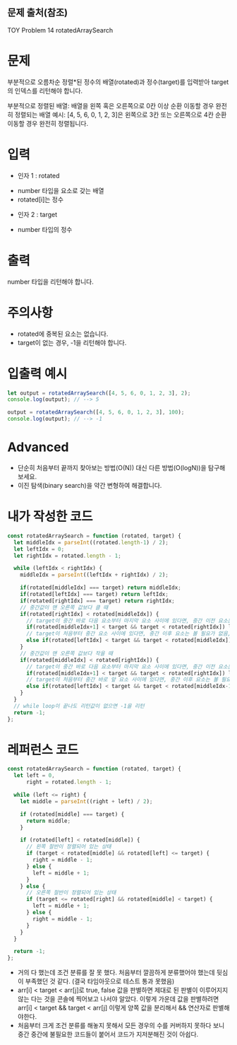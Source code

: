 ## 문제 출처(참조)
TOY Problem 14 rotatedArraySearch
# 문제
부분적으로 오름차순 정렬*된 정수의 배열(rotated)과 정수(target)를 입력받아 target의 인덱스를 리턴해야 합니다.

부분적으로 정렬된 배열: 배열을 왼쪽 혹은 오른쪽으로 0칸 이상 순환 이동할 경우 완전히 정렬되는 배열
예시: [4, 5, 6, 0, 1, 2, 3]은 왼쪽으로 3칸 또는 오른쪽으로 4칸 순환 이동할 경우 완전히 정렬됩니다.

# 입력
* 인자 1 : rotated
- number 타입을 요소로 갖는 배열
- rotated[i]는 정수

* 인자 2 : target
- number 타입의 정수

# 출력
number 타입을 리턴해야 합니다.

# 주의사항
- rotated에 중복된 요소는 없습니다.
- target이 없는 경우, -1을 리턴해야 합니다.

# 입출력 예시
```js
let output = rotatedArraySearch([4, 5, 6, 0, 1, 2, 3], 2);
console.log(output); // --> 5

output = rotatedArraySearch([4, 5, 6, 0, 1, 2, 3], 100);
console.log(output); // --> -1
```

# Advanced
- 단순히 처음부터 끝까지 찾아보는 방법(O(N)) 대신 다른 방법(O(logN))을 탐구해 보세요.
- 이진 탐색(binary search)을 약간 변형하여 해결합니다.

# 내가 작성한 코드
```js
const rotatedArraySearch = function (rotated, target) {
  let middleIdx = parseInt((rotated.length-1) / 2);
  let leftIdx = 0;
  let rightIdx = rotated.length - 1;

  while (leftIdx < rightIdx) {
    middleIdx = parseInt((leftIdx + rightIdx) / 2);

    if(rotated[middleIdx] === target) return middleIdx;
    if(rotated[leftIdx] === target) return leftIdx;
    if(rotated[rightIdx] === target) return rightIdx;
    // 중간값이 맨 오른쪽 값보다 클 때
    if(rotated[rightIdx] < rotated[middleIdx]) {
      // target이 중간 바로 다음 요소부터 마지막 요소 사이에 있다면, 중간 이전 요소는 볼 필요가 없음, 범위 재조정
      if(rotated[middleIdx+1] < target && target < rotated[rightIdx]) leftIdx = middleIdx + 1;
      // target이 처음부터 중간 요소 사이에 있다면, 중간 이후 요소는 볼 필요가 없음, 범위 재조정
      else if(rotated[leftIdx] < target && target < rotated[middleIdx]) rightIdx = middleIdx - 1;
    } 
    // 중간값이 맨 오른쪽 값보다 작을 때
    if(rotated[middleIdx] < rotated[rightIdx]) {
      // target이 중간 바로 다음 요소부터 마지막 요소 사이에 있다면, 중간 이전 요소는 볼 필요가 없음, 범위 재조정
      if(rotated[middleIdx+1] < target && target < rotated[rightIdx]) leftIdx = middleIdx + 1;
      // target이 처음부터 중간 바로 앞 요소 사이에 있다면, 중간 이후 요소는 볼 필요가 없음, 범위 재조정
      else if(rotated[leftIdx] < target && target < rotated[middleIdx-1]) rightIdx = middleIdx - 1;
    }
  }
  // while loop이 끝나도 리턴값이 없으면 -1을 리턴
  return -1;
};
```

# 레퍼런스 코드
```js
const rotatedArraySearch = function (rotated, target) {
  let left = 0,
      right = rotated.length - 1;

  while (left <= right) {
    let middle = parseInt((right + left) / 2);

    if (rotated[middle] === target) {
      return middle;
    }

    if (rotated[left] < rotated[middle]) {
      // 왼쪽 절반이 정렬되어 있는 상태
      if (target < rotated[middle] && rotated[left] <= target) {
        right = middle - 1;
      } else {
        left = middle + 1;
      }
    } else {
      // 오른쪽 절반이 정렬되어 있는 상태
      if (target <= rotated[right] && rotated[middle] < target) {
        left = middle + 1;
      } else {
        right = middle - 1;
      }
    }
  }

  return -1;
};
```
* 거의 다 했는데 조건 분류를 잘 못 했다. 처음부터 깔끔하게 분류했어야 했는데 뒷심이 부족했던 것 같다. (결국 타임아웃으로 테스트 통과 못했음)
* arr[i] < target < arr[j]로 true, false 값을 판별하면 제대로 된 판별이 이루어지지 않는 다는 것을 콘솔에 찍어보고 나서야 알았다.
  이렇게 가운데 값을 판별하려면 arr[i] < target && target < arr[j] 이렇게 양쪽 값을 분리해서 && 연산자로 판별해야한다.
* 처음부터 크게 조건 분류를 해놓지 못해서 모든 경우의 수를 커버하지 못하다 보니 중간 중간에 불필요한 코드들이 붙어서 코드가 지저분해진 것이 아쉽다.
